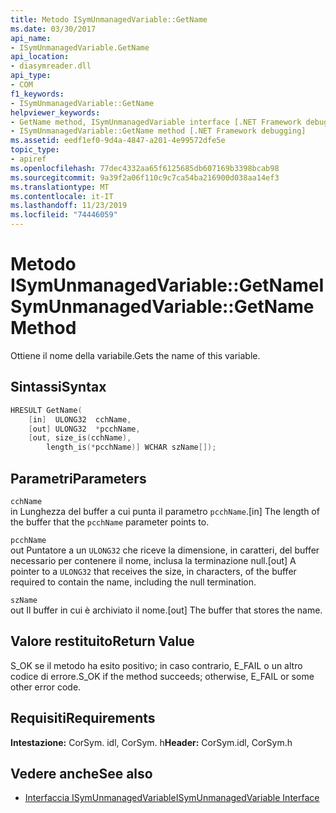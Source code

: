 ```yaml
---
title: Metodo ISymUnmanagedVariable::GetName
ms.date: 03/30/2017
api_name:
- ISymUnmanagedVariable.GetName
api_location:
- diasymreader.dll
api_type:
- COM
f1_keywords:
- ISymUnmanagedVariable::GetName
helpviewer_keywords:
- GetName method, ISymUnmanagedVariable interface [.NET Framework debugging]
- ISymUnmanagedVariable::GetName method [.NET Framework debugging]
ms.assetid: eedf1ef0-9d4a-4847-a201-4e99572dfe5e
topic_type:
- apiref
ms.openlocfilehash: 77dec4332aa65f6125685db607169b3398bcab98
ms.sourcegitcommit: 9a39f2a06f110c9c7ca54ba216900d038aa14ef3
ms.translationtype: MT
ms.contentlocale: it-IT
ms.lasthandoff: 11/23/2019
ms.locfileid: "74446059"
---
```

# <a name="isymunmanagedvariablegetname-method"></a><span data-ttu-id="cc6ee-102">Metodo ISymUnmanagedVariable::GetName</span><span class="sxs-lookup"><span data-stu-id="cc6ee-102">ISymUnmanagedVariable::GetName Method</span></span>
<span data-ttu-id="cc6ee-103">Ottiene il nome della variabile.</span><span class="sxs-lookup"><span data-stu-id="cc6ee-103">Gets the name of this variable.</span></span>  
  
## <a name="syntax"></a><span data-ttu-id="cc6ee-104">Sintassi</span><span class="sxs-lookup"><span data-stu-id="cc6ee-104">Syntax</span></span>  
  
```cpp  
HRESULT GetName(  
    [in]  ULONG32  cchName,  
    [out] ULONG32  *pcchName,  
    [out, size_is(cchName),  
        length_is(*pcchName)] WCHAR szName[]);  
```  
  
## <a name="parameters"></a><span data-ttu-id="cc6ee-105">Parametri</span><span class="sxs-lookup"><span data-stu-id="cc6ee-105">Parameters</span></span>  
 `cchName`  
 <span data-ttu-id="cc6ee-106">in Lunghezza del buffer a cui punta il parametro `pcchName`.</span><span class="sxs-lookup"><span data-stu-id="cc6ee-106">[in] The length of the buffer that the `pcchName` parameter points to.</span></span>  
  
 `pcchName`  
 <span data-ttu-id="cc6ee-107">out Puntatore a un `ULONG32` che riceve la dimensione, in caratteri, del buffer necessario per contenere il nome, inclusa la terminazione null.</span><span class="sxs-lookup"><span data-stu-id="cc6ee-107">[out] A pointer to a `ULONG32` that receives the size, in characters, of the buffer required to contain the name, including the null termination.</span></span>  
  
 `szName`  
 <span data-ttu-id="cc6ee-108">out Il buffer in cui è archiviato il nome.</span><span class="sxs-lookup"><span data-stu-id="cc6ee-108">[out] The buffer that stores the name.</span></span>  
  
## <a name="return-value"></a><span data-ttu-id="cc6ee-109">Valore restituito</span><span class="sxs-lookup"><span data-stu-id="cc6ee-109">Return Value</span></span>  
 <span data-ttu-id="cc6ee-110">S_OK se il metodo ha esito positivo; in caso contrario, E_FAIL o un altro codice di errore.</span><span class="sxs-lookup"><span data-stu-id="cc6ee-110">S_OK if the method succeeds; otherwise, E_FAIL or some other error code.</span></span>  
  
## <a name="requirements"></a><span data-ttu-id="cc6ee-111">Requisiti</span><span class="sxs-lookup"><span data-stu-id="cc6ee-111">Requirements</span></span>  
 <span data-ttu-id="cc6ee-112">**Intestazione:** CorSym. idl, CorSym. h</span><span class="sxs-lookup"><span data-stu-id="cc6ee-112">**Header:** CorSym.idl, CorSym.h</span></span>  
  
## <a name="see-also"></a><span data-ttu-id="cc6ee-113">Vedere anche</span><span class="sxs-lookup"><span data-stu-id="cc6ee-113">See also</span></span>

- [<span data-ttu-id="cc6ee-114">Interfaccia ISymUnmanagedVariable</span><span class="sxs-lookup"><span data-stu-id="cc6ee-114">ISymUnmanagedVariable Interface</span></span>](../../../../docs/framework/unmanaged-api/diagnostics/isymunmanagedvariable-interface.md)
